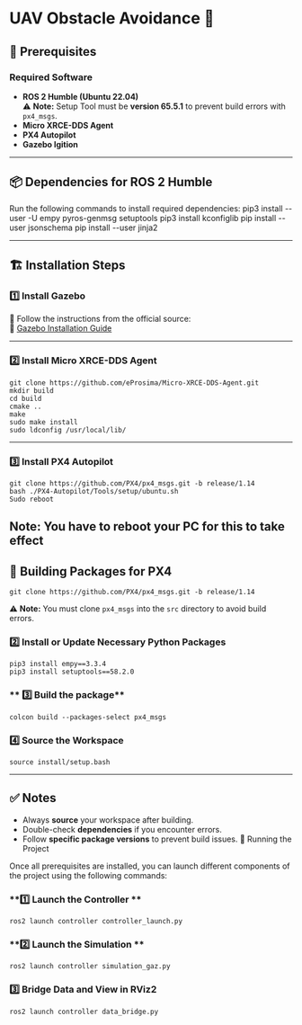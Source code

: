 # UAV Obstacle Avoidance 🚀

## 📌 Prerequisites

### **Required Software**

- **ROS 2 Humble (Ubuntu 22.04)**\
  ⚠ **Note:** Setup Tool must be **version 65.5.1** to prevent build errors with `px4_msgs`.
- **Micro XRCE-DDS Agent**
- **PX4 Autopilot**
- **Gazebo Igition**

---

## 📦 Dependencies for ROS 2 Humble

Run the following commands to install required dependencies:
    pip3 install --user -U empy pyros-genmsg setuptools
    pip3 install kconfiglib
    pip install --user jsonschema
    pip install --user jinja2

---

## 🏗 Installation Steps

### **1️⃣ Install Gazebo**

📌 Follow the instructions from the official source:\
🔗 [Gazebo Installation Guide](https://gazebosim.org/docs/fortress/install_ubuntu_src/)

---

### **2️⃣ Install Micro XRCE-DDS Agent**
    git clone https://github.com/eProsima/Micro-XRCE-DDS-Agent.git
    mkdir build
    cd build
    cmake ..
    make
    sudo make install 
    sudo ldconfig /usr/local/lib/
---

### **3️⃣ Install PX4 Autopilot**
    git clone https://github.com/PX4/px4_msgs.git -b release/1.14
    bash ./PX4-Autopilot/Tools/setup/ubuntu.sh
    Sudo reboot  

**Note:** You have to reboot your PC for this to take effect
---
## 🚀 Building Packages for PX4
    git clone https://github.com/PX4/px4_msgs.git -b release/1.14
⚠ **Note:** You must clone `px4_msgs` into the `src` directory to avoid build errors.


### **2️⃣ Install or Update Necessary Python Packages**
    pip3 install empy==3.3.4
    pip3 install setuptools==58.2.0 
### ** 3️⃣ Build the package**
    colcon build --packages-select px4_msgs
### **4️⃣ Source the Workspace**
    source install/setup.bash

---
## ✅ Notes

- Always **source** your workspace after building.
- Double-check **dependencies** if you encounter errors.
- Follow **specific package versions** to prevent build issues.
🚀 Running the Project

Once all prerequisites are installed, you can launch different components of the project using the following commands:

### **1️⃣ Launch the Controller **
    ros2 launch controller controller_launch.py 


### **2️⃣ Launch the Simulation **
    ros2 launch controller simulation_gaz.py 

### **3️⃣ Bridge Data and View in RViz2**
    ros2 launch controller data_bridge.py




